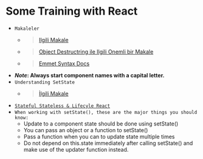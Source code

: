 # Some Training with React
- `Makaleler`
   - > [Ilgili Makale](https://www.taniarascia.com/getting-started-with-react/)

   - > [Object Destructring ile Ilgili Onemli bir Makale](https://medium.com/@bretdoucette/understanding-this-setstate-name-value-a5ef7b4ea2b4)

   - > [Emmet Syntax Docs](https://docs.emmet.io/abbreviations/syntax/)
- ***Note*: Always start component names with a capital letter.**
- `Understanding SetState`
  - > [İlgili Makale](https://css-tricks.com/understanding-react-setstate/)
- [`Stateful Stateless & Lifecyle React`](https://reactjs.org/docs/state-and-lifecycle.html)
- `When working with setState(), these are the major things you should know:`
  - Update to a component state should be done using setState()
  - You can pass an object or a function to setState()
  - Pass a function when you can to update state multiple times
  - Do not depend on this.state immediately after calling setState() and make use of the updater function instead.